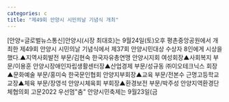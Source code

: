 ```yaml
---
categories: c
title: "제49회 안양시 시민의날 기념식 개최"
---
```

[안양=글로벌뉴스통신]안양시(시장 최대호)는 9월24일(토)오후 평촌중앙공원에서 개최한 제49회 안양시 시민의날 기념식에서 제37회 안양시민대상 수상자 8인에게 시상을 했다.▲지역사회발전 부문/김현숙 한국자유총연맹 안양시지회 여성회장▲사회복지 부문/이용훈 안양시장애인자립생활센터장▲산업경제 부문/성규동 ㈜이오테크닉스 회장▲문화예술 부문/홍미숙 한국문인협회 안양지부회장▲교육 부문/전본수 근명고등학교 교장▲체육 부문/장영석 안양시체육회 부회장▲환경보전 부문/박주성 안양지역환경단체협의회 고문2022 우선멈"춤" 안양시민축제는 9월23일(금
